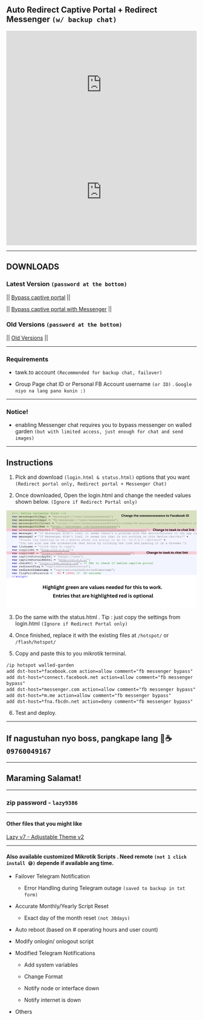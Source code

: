 ## Auto Redirect Captive Portal + Redirect Messenger `(w/ backup chat)`

<div class="video-container">
  <div class="video-wrapper">
    <iframe src="https://www.youtube.com/embed/vllGGkFhSF4?autoplay=1&mute=1&vq=hd1080" frameborder="0" allow="accelerometer; autoplay; encrypted-media; gyroscope; picture-in-picture" allowfullscreen></iframe>
  </div>
</div>

<div class="video-container">
  <div class="video-wrapper">
    <iframe src="https://www.youtube.com/embed/w9SFjzVCnEo?autoplay=1&mute=1&vq=hd1080" frameborder="0" allow="accelerometer; autoplay; encrypted-media; gyroscope; picture-in-picture" allowfullscreen></iframe>
  </div>
</div>

<style>
  .video-container {
    position: relative;
    width: 100%;
    padding-bottom: 56.25%; /* 16:9 aspect ratio (height / width) */
  }

  .video-wrapper,  .video-wrapper2 {
    position: absolute;
    top: 0;
    left: 0;
    width: 100%;
    height: 100%;
  }

  .video-wrapper iframe {
    width: 100%;
    height: 100%;
  }
</style>

---

## DOWNLOADS

### Latest Version `(password at the bottom)`

|| <a href="https://raw.githubusercontent.com/RMBDon/JuanfiMessengerChat/main/Bypass captive portal.zip" download>Bypass captive portal</a> || 

|| <a href="https://raw.githubusercontent.com/RMBDon/JuanfiMessengerChat/main/Bypass captive portal with Messenger.zip" download>Bypass captive portal with Messenger</a> ||


### Old Versions `(password at the bottom)`

|| <a href="https://raw.githubusercontent.com/RMBDon/JuanfiMessengerChat/main/Old_versions.zip" download>Old Versions</a> ||

---

### Requirements

   - tawk.to account `(Recommended for backup chat, failover)`
        
   - Group Page chat ID or Personal FB Account username `(or ID)` . `Google niyo na lang pano kunin :)`

---

### Notice!

   - enabling Messenger chat requires you to bypass messenger on walled garden `(but with limited access, just enough for chat and send images)`

---

## Instructions

   1. Pick and download `(login.html & status.html)` options that you want `(Redirect portal only, Redirect portal + Messenger Chat)`

   2. Once downloaded, Open the login.html and change the needed values shown below. `(Ignore if Redirect Portal only)`

![Example Image](Parameters.png)

   3. Do the same with the status.html . Tip : just copy the settings from login.html `(Ignore if Redirect Portal only)`

   4. Once finished, replace it with the existing files at `/hotspot/` or `/flash/hotspot/`

   5. Copy and paste this to you mikrotik terminal.
         
    /ip hotspot walled-garden
    add dst-host=*facebook.com action=allow comment="fb messenger bypass"
    add dst-host=*connect.facebook.net action=allow comment="fb messenger bypass"
    add dst-host=*messenger.com action=allow comment="fb messenger bypass"
    add dst-host=*m.me action=allow comment="fb messenger bypass"
    add dst-host=*fna.fbcdn.net action=deny comment="fb messenger bypass"

   6. Test and deploy.

---

## If nagustuhan nyo boss, pangkape lang 🤣☕️ `09760049167` 

---

## Maraming Salamat!

---

### zip password - `lazy9386`

---

#### Other files that you might like

<a href="https://rmbdon.github.io/Lazy-Portal-v7-RMTheme-2/"> Lazy v7 - Adjustable Theme v2</a>

---

#### Also available customized Mikrotik Scripts . Need remote `(not 1 click install 😅)` depende if available ang time.

  - Failover Telegram Notification

    - Error Handling during Telegram outage `(saved to backup in txt form)`

  - Accurate Monthly/Yearly Script Reset

    - Exact day of the month reset `(not 30days)`

  - Auto reboot (based on # operating hours and user count)

  - Modify onlogin/ onlogout script

  - Modified Telegram Notifications

    - Add system variables

    - Change Format

    - Notify node or interface down

    - Notify internet is down

  - Others
